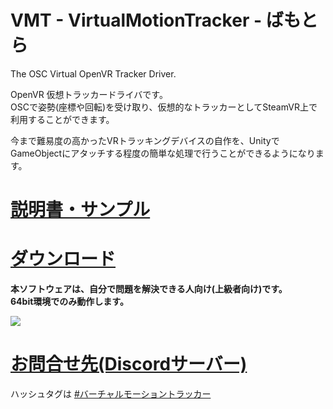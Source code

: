 # VMT - VirtualMotionTracker - ばもとら
The OSC Virtual OpenVR Tracker Driver.

OpenVR 仮想トラッカードライバです。  
OSCで姿勢(座標や回転)を受け取り、仮想的なトラッカーとしてSteamVR上で利用することができます。  
  
今まで難易度の高かったVRトラッキングデバイスの自作を、UnityでGameObjectにアタッチする程度の簡単な処理で行うことができるようになります。  

# [説明書・サンプル](doc/note.md)
# [ダウンロード](https://github.com/gpsnmeajp/VirtualMotionTracker/releases)  
**本ソフトウェアは、自分で問題を解決できる人向け(上級者向け)です。**  
**64bit環境でのみ動作します。**  

<img src="https://github.com/gpsnmeajp/VirtualMotionTracker/blob/master/doc/Architecture.png?raw=true"></img>

# [お問合せ先(Discordサーバー)](https://discord.gg/nGapSR7)

ハッシュタグは [#バーチャルモーショントラッカー](https://twitter.com/search?q=%23%E3%83%90%E3%83%BC%E3%83%81%E3%83%A3%E3%83%AB%E3%83%A2%E3%83%BC%E3%82%B7%E3%83%A7%E3%83%B3%E3%83%88%E3%83%A9%E3%83%83%E3%82%AB%E3%83%BC)
